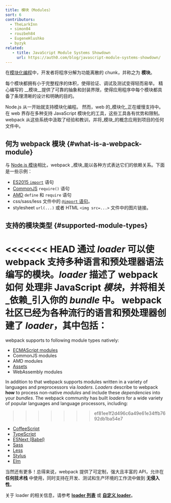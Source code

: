 ```yaml
---
title: 模块（Modules）
sort: 6
contributors:
  - TheLarkInn
  - simon04
  - rouzbeh84
  - EugeneHlushko
  - byzyk
related:
   - title: JavaScript Module Systems Showdown
     url: https://auth0.com/blog/javascript-module-systems-showdown/
---
```


在[模块化编程](https://en.wikipedia.org/wiki/Modular_programming)中，开发者将程序分解为功能离散的 chunk，并称之为 __模块__。

每个模块都拥有小于完整程序的体积，使得验证、调试及测试变得轻而易举。
精心编写的 __模块__提供了可靠的抽象和封装界限，使得应用程序中每个模块都具备了条理清晰的设计和明确的目的。

Node.js 从一开始就支持模块化编程。
然而，web 的_模块化_正在缓慢支持中。
在 web 界存在多种支持 JavaScript 模块化的工具，这些工具各有优势和限制。
webpack 从这些系统中汲取了经验和教训，并将_模块_的概念应用到项目的任何文件中。

## 何为 webpack 模块 {#what-is-a-webpack-module}

与 [Node.js 模块](https://nodejs.org/api/modules.html)相比，webpack _模块_能以各种方式表达它们的依赖关系。下面是一些示例：

- [ES2015 `import`](https://developer.mozilla.org/en-US/docs/Web/JavaScript/Reference/Statements/import) 语句
- [CommonJS](http://www.commonjs.org/specs/modules/1.0/) `require()` 语句
- [AMD](https://github.com/amdjs/amdjs-api/blob/master/AMD.md) `define` 和 `require` 语句
- css/sass/less 文件中的 [`@import` 语句](https://developer.mozilla.org/en-US/docs/Web/CSS/@import)。
- stylesheet `url(...)` 或者 HTML `<img src=...>` 文件中的图片链接。

## 支持的模块类型 {#supported-module-types}

<<<<<<< HEAD
通过 _loader_ 可以使 webpack 支持多种语言和预处理器语法编写的模块。_loader_ 描述了 webpack __如何__ 处理非 JavaScript _模块_，并将相关_依赖_引入你的 _bundle_ 中。
webpack 社区已经为各种流行的语言和预处理器创建了 _loader_，其中包括：
=======
webpack supports to following module types natively:

- [ECMAScript modules](/guides/ecma-script-modules)
- CommonJS modules
- AMD modules
- [Assets](/guides/asset-modules)
- WebAssembly modules

In addition to that webpack supports modules written in a variety of languages and preprocessors via _loaders_. _Loaders_ describe to webpack __how__ to process non-native _modules_ and include these _dependencies_ into your _bundles_.
The webpack community has built _loaders_ for a wide variety of popular languages and language processors, including:
>>>>>>> ef81ee1f2d496c6a49e61e34ffb7692db1ba54e7

- [CoffeeScript](http://coffeescript.org)
- [TypeScript](https://www.typescriptlang.org)
- [ESNext (Babel)](https://babeljs.io)
- [Sass](http://sass-lang.com)
- [Less](http://lesscss.org)
- [Stylus](http://stylus-lang.com)
- [Elm](https://elm-lang.org/)

当然还有更多！总得来说，webpack 提供了可定制，强大且丰富的 API，允许在 __任何技术栈__ 中使用，同时支持在开发、测试和生产环境的工作流中做到 __无侵入性__。

关于 loader 的相关信息，请参考 [__loader 列表__](/loaders) 或 [__自定义 loader__](/api/loaders)。
